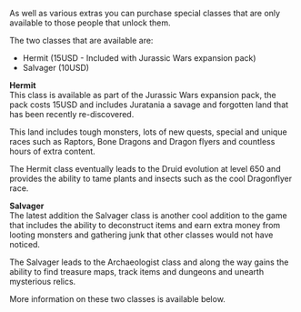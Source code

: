 As well as various extras you can purchase special classes that are only available to those people that unlock them.

The two classes that are available are:

*   Hermit (15USD - Included with Jurassic Wars expansion pack)
*   Salvager (10USD)

**Hermit**  
This class is available as part of the Jurassic Wars expansion pack, the pack costs 15USD and includes Juratania a savage and forgotten land that has been recently re-discovered.

This land includes tough monsters, lots of new quests, special and unique races such as Raptors, Bone Dragons and Dragon flyers and countless hours of extra content.

The Hermit class eventually leads to the Druid evolution at level 650 and provides the ability to tame plants and insects such as the cool Dragonflyer race.

**Salvager**  
The latest addition the Salvager class is another cool addition to the game that includes the ability to deconstruct items and earn extra money from looting monsters and gathering junk that other classes would not have noticed.

The Salvager leads to the Archaeologist class and along the way gains the ability to find treasure maps, track items and dungeons and unearth mysterious relics.

More information on these two classes is available below.